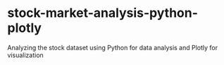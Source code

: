 # stock-market-analysis-python-plotly
Analyzing the stock dataset using Python for data analysis and Plotly for visualization
